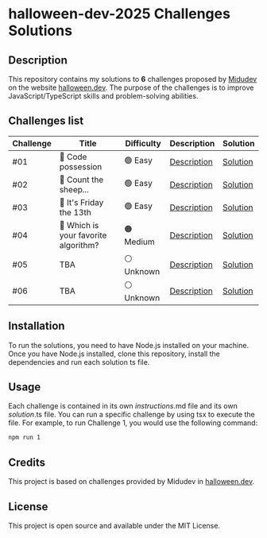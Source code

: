 # halloween-dev-2025 Challenges Solutions

## Description

This repository contains my solutions to **6** challenges proposed by [Midudev](https://x.com/midudev) on the website [halloween.dev](https://halloween.dev/). The purpose of the challenges is to improve JavaScript/TypeScript skills and problem-solving abilities.

## Challenges list

| Challenge | Title                                | Difficulty  | Description                     | Solution                    |
| --------- | ------------------------------------ | ----------- | ------------------------------- | --------------------------- |
| #01       | 👹 Code possession                   | 🟢 Easy     | [Description](challenges/01.md) | [Solution](solutions/01.ts) |
| #02       | 🐑 Count the sheep...                | 🟢 Easy     | [Description](challenges/02.md) | [Solution](solutions/02.ts) |
| #03       | 🔪 It's Friday the 13th              | 🟢 Easy     | [Description](challenges/03.md) | [Solution](solutions/03.ts) |
| #04       | 🔪 Which is your favorite algorithm? | 🟠 Medium   | [Description](challenges/04.md) | [Solution](solutions/04.ts) |
| #05       | TBA                                  | ⚪️ Unknown | [Description](challenges/05.md) | [Solution](solutions/05.ts) |
| #06       | TBA                                  | ⚪️ Unknown | [Description](challenges/06.md) | [Solution](solutions/06.ts) |

## Installation

To run the solutions, you need to have Node.js installed on your machine. Once you have Node.js installed, clone this repository, install the dependencies and run each solution ts file.

## Usage

Each challenge is contained in its own _instructions_.md file and its own _solution_.ts file. You can run a specific challenge by using tsx to execute the file. For example, to run Challenge 1, you would use the following command:

```bash
npm run 1
```

## Credits

This project is based on challenges provided by Midudev in [halloween.dev](https://halloween.dev/).

## License

This project is open source and available under the MIT License.
